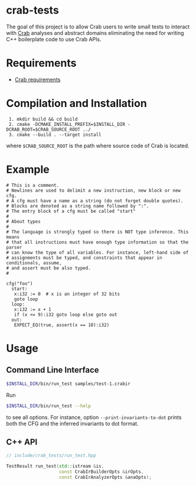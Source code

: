 # crab-tests #

The goal of this project is to allow Crab users to write small tests
to interact with [Crab](https://github.com/seahorn/crab) analyses and
abstract domains eliminating the need for writing C++ boilerplate code
to use Crab APIs.

# Requirements #

- [Crab requirements](https://github.com/seahorn/crab#requirements)

# Compilation and Installation # 

     1. mkdir build && cd build
     2. cmake -DCMAKE_INSTALL_PREFIX=$INSTALL_DIR -DCRAB_ROOT=$CRAB_SOURCE_ROOT ../
     3. cmake --build . --target install 

where `$CRAB_SOURCE_ROOT` is the path where source code of Crab is
located.

# Example #

``` 
# This is a comment.
# Newlines are used to delimit a new instruction, new block or new cfg.
# A cfg must have a name as a string (do not forget double quotes).
# Blocks are denoted as a string name followed by ":".
# The entry block of a cfg must be called "start"
#
# About types
#
# The language is strongly typed so there is NOT type inference. This means
# that all instructions must have enough type information so that the parser
# can know the type of all variables. For instance, left-hand side of 
# assignments must be typed, and constraints that appear in conditionals, assume, 
# and assert must be also typed.
#

cfg("foo")
  start: 
   x:i32 := 0  # x is an integer of 32 bits
   goto loop
  loop: 
   x:i32 := x + 1
   if (x <= 9):i32 goto loop else goto out
  out: 
   EXPECT_EQ(true, assert(x == 10):i32)
```

# Usage #

## Command Line Interface ## 

``` bash
$INSTALL_DIR/bin/run_test samples/test-1.crabir
```

Run 

``` bash
$INSTALL_DIR/bin/run_test --help
```

to see all options. For instance, option `--print-invariants-to-dot`
prints both the CFG and the inferred invariants to dot format. 

## C++ API ##

``` c++
// include/crab_tests/run_test.hpp

TestResult run_test(std::istream &is, 
                    const CrabIrBuilderOpts &irOpts,
                    const CrabIrAnalyzerOpts &anaOpts);

```

